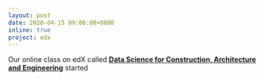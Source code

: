 ```yaml
---
layout: post
date: 2020-04-15 09:00:00+0800
inline: true
project: edx
---
```


Our online class on edX called [**Data Science for Construction, Architecture and Engineering**](https://www.edx.org/course/Data-Science-for-Construction-Architecture-and-Engineering) started